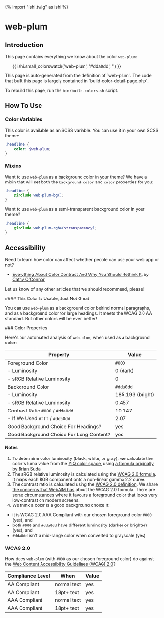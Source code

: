 {% import "ishi.twig" as ishi %}
# web-plum

## Introduction

This page contains everything we know about the color `web-plum`:

<div class="grid">
    <div class="cell">
        <div class="swatch">
            <ul>
                {{ ishi.small_colorswatch('web-plum', '#dda0dd', '') }}
            </ul>
        </div>
    </div>
</div>

<div class="callout attention" markdown="1">
This page is auto-generated from the definition of `web-plum`. The code that built this page is largely contained in `build-color-detail-page.php`.

To rebuild this page, run the `bin/build-colors.sh` script.
</div>

## How To Use

### Color Variables

This color is available as an SCSS variable. You can use it in your own SCSS theme:

```scss
.headline {
    color: $web-plum;
}
```

### Mixins

Want to use `web-plum` as a background color in your theme? We have a mixin that will set both the `background-color` and `color` properties for you:

```scss
.headline {
    @include web-plum-bg();
}
```

Want to use `web-plum` as a semi-transparent background color in your theme?

```scss
.headline {
    @include web-plum-rgba($transparency);
}
```

## Accessibility

Need to learn how color can affect whether people can use your web app or not?

* [Everything About Color Contrast And Why You Should Rethink It](https://www.smashingmagazine.com/2014/10/color-contrast-tips-and-tools-for-accessibility/), by [Cathy O'Connor](http://www.twitter.com/cagocon)

Let us know of any other articles that we should recommend, please!
<div class="callout warning" markdown="1">
#### This Color Is Usable, Just Not Great

You can use `web-plum` as a background color behind normal paragraphs, and as a background color for large headings. It meets the WCAG 2.0 AA standard. But other colors will be even better!
</div>
### Color Properties

Here's our automated analysis of `web-plum`, when used as a background color:

Property | Value
---------|------
Foreground Color | `#000`
- Luminosity | 0 (dark)
- sRGB Relative Luminosity | 0
Background Color | `#dda0dd`
- Luminosity | 185.193 (bright)
- sRGB Relative Luminosity | 0.457
Contrast Ratio `#000` / `#dda0dd` | 10.147
- If We Used `#fff` / `#dda0dd` | 2.07
Good Background Choice For Headings? | yes
Good Background Choice For Long Content? | yes

#### Notes

1. To determine color luminosity (black, white, or gray), we calculate the color's luma value from the [YIQ color space](https://en.wikipedia.org/wiki/YIQ), using [a formula originally by Brian Suda](https://24ways.org/2010/calculating-color-contrast/).
1. The sRGB relative luminosity is calculated using the [WCAG 2.0 formula](https://www.w3.org/TR/WCAG20/#relativeluminancedef). It maps each RGB component onto a non-linear gamma 2.2 curve.
1. The contrast ratio is calculated using the [WCAG 2.0 definition](https://www.w3.org/TR/2008/REC-WCAG20-20081211/#contrast-ratiodef). We share [the concerns that WebAIM has](http://webaim.org/blog/wcag-2-1-feedback/) about the WCAG 2.0 formula. There are some circumstances where it favours a foreground color that looks very low-contrast on modern screens.
1. We think a color is a good background choice if:
  - it is WCAG 2.0 AAA Compliant with our chosen foreground color `#000` (yes), and
  - both `#000` and `#dda0dd` have different luminosity (darker or brighter) (yes), and
  - `#dda0dd` isn't a mid-range color when converted to grayscale (yes)

### WCAG 2.0

How does `web-plum` (with `#000` as our chosen foreground color) do against the [Web Content Accessibility Guidelines (WCAG) 2.0](https://www.w3.org/TR/WCAG20/)?

Compliance Level | When | Value
-----------------|------|------
AA Compliant | normal text | yes
AA Compliant | 18pt+ text | yes
AAA Compliant | normal text | yes
AAA Compliant | 18pt+ text | yes